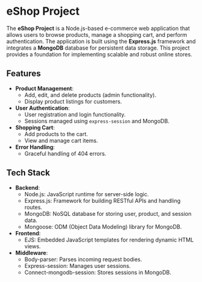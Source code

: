 # eShop Project

The **eShop Project** is a Node.js-based e-commerce web application that allows users to browse products, manage a shopping cart, and perform authentication. The application is built using the **Express.js** framework and integrates a **MongoDB** database for persistent data storage. This project provides a foundation for implementing scalable and robust online stores.

## Features

- **Product Management**:
  - Add, edit, and delete products (admin functionality).
  - Display product listings for customers.
- **User Authentication**:
  - User registration and login functionality.
  - Sessions managed using `express-session` and MongoDB.
- **Shopping Cart**:
  - Add products to the cart.
  - View and manage cart items.
- **Error Handling**:
  - Graceful handling of 404 errors.

## Tech Stack

- **Backend**:
  - Node.js: JavaScript runtime for server-side logic.
  - Express.js: Framework for building RESTful APIs and handling routes.
  - MongoDB: NoSQL database for storing user, product, and session data.
  - Mongoose: ODM (Object Data Modeling) library for MongoDB.
- **Frontend**:
  - EJS: Embedded JavaScript templates for rendering dynamic HTML views.
- **Middleware**:
  - Body-parser: Parses incoming request bodies.
  - Express-session: Manages user sessions.
  - Connect-mongodb-session: Stores sessions in MongoDB.